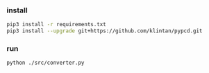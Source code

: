 ### install

```bash
pip3 install -r requirements.txt
pip3 install --upgrade git+https://github.com/klintan/pypcd.git
```

### run

```bash
python ./src/converter.py
```
